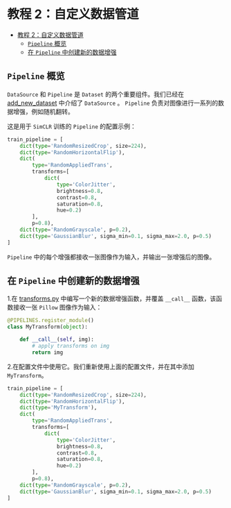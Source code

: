 # 教程 2：自定义数据管道

- [教程 2：自定义数据管道](#教程-2-自定义数据管道)
  - [`Pipeline` 概览](#Pipeline-概览)
  - [在 `Pipeline` 中创建新的数据增强](#在-Pipeline-中创建新的数据增强)

## `Pipeline` 概览

`DataSource` 和 `Pipeline` 是 `Dataset` 的两个重要组件。我们已经在 [add_new_dataset](./1_new_dataset.md) 中介绍了 `DataSource` 。  `Pipeline` 负责对图像进行一系列的数据增强，例如随机翻转。

这是用于 `SimCLR` 训练的 `Pipeline` 的配置示例：

```py
train_pipeline = [
    dict(type='RandomResizedCrop', size=224),
    dict(type='RandomHorizontalFlip'),
    dict(
        type='RandomAppliedTrans',
        transforms=[
            dict(
                type='ColorJitter',
                brightness=0.8,
                contrast=0.8,
                saturation=0.8,
                hue=0.2)
        ],
        p=0.8),
    dict(type='RandomGrayscale', p=0.2),
    dict(type='GaussianBlur', sigma_min=0.1, sigma_max=2.0, p=0.5)
]
```

`Pipeline` 中的每个增强都接收一张图像作为输入，并输出一张增强后的图像。

## 在 `Pipeline` 中创建新的数据增强

1.在 [transforms.py](../../mmselfsup/datasets/pipelines/transforms.py) 中编写一个新的数据增强函数，并覆盖 `__call__` 函数，该函数接收一张 `Pillow` 图像作为输入：

```py
@PIPELINES.register_module()
class MyTransform(object):

    def __call__(self, img):
        # apply transforms on img
        return img
```

2.在配置文件中使用它。我们重新使用上面的配置文件，并在其中添加 `MyTransform`。

```py
train_pipeline = [
    dict(type='RandomResizedCrop', size=224),
    dict(type='RandomHorizontalFlip'),
    dict(type='MyTransform'),
    dict(
        type='RandomAppliedTrans',
        transforms=[
            dict(
                type='ColorJitter',
                brightness=0.8,
                contrast=0.8,
                saturation=0.8,
                hue=0.2)
        ],
        p=0.8),
    dict(type='RandomGrayscale', p=0.2),
    dict(type='GaussianBlur', sigma_min=0.1, sigma_max=2.0, p=0.5)
]
```